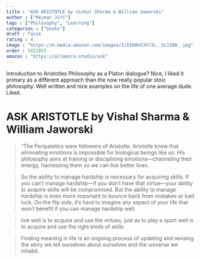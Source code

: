```yaml
---
title : "ASK ARISTOTLE by Vishal Sharma & William Jaworski"
author : ["Rejman Jiří"]
tags : ["Philosophy", "Learning"]
categories : ["books"]
draft : false
rating : 4
image : "https://m.media-amazon.com/images/I/81KRkXJh7JL._SL1500_.jpg"
order : 5022025
amazon : "https://altamira.studio/ask"
---
```


Introduction to Aristotles Philosophy as a Platon dialogue? Nice, I liked it primary as a different  approach than the now really popular stoic philosophy. Well written and nice examples on the life of one average dude. Liked.

<!--more-->

# ASK ARISTOTLE by Vishal Sharma & William Jaworski


> “The Peripatetics were followers of Aristotle. Aristotle knew that eliminating emotions is impossible for biological beings like us. His philosophy aims at training or disciplining emotions—channeling their energy, harnessing them so we can live better lives.

> So the ability to manage hardship is necessary for acquiring skills. If you can’t manage hardship—if you don’t have that virtue—your ability to acquire skills will be compromised. But the ability to manage hardship is even more important to bounce back from mistakes or bad luck. On the flip side, it’s hard to imagine any aspect of your life that won’t benefit if you can manage hardship well.


> live well is to acquire and use the virtues, just as to play a sport well is to acquire and use the right kinds of skills


> Finding meaning in life is an ongoing process of updating and revising the story we tell ourselves about ourselves and the universe we inhabit.
